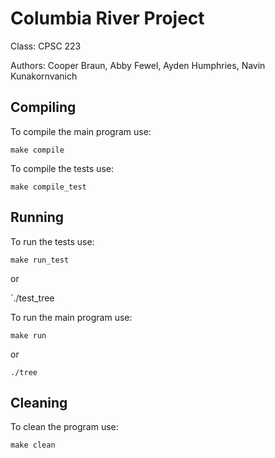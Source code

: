 # Columbia River Project

Class: CPSC 223  

Authors: Cooper Braun, Abby Fewel, Ayden Humphries, Navin Kunakornvanich

## Compiling

To compile the main program use:

`make compile`

To compile the tests use:

`make compile_test`

## Running

To run the tests use:

`make run_test`

or 

`./test_tree

To run the main program use:

`make run`

or

`./tree`

## Cleaning

To clean the program use:

`make clean`